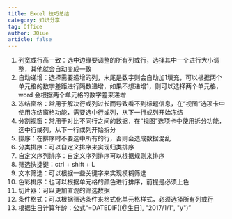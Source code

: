 ```yaml
---
title: Excel 技巧总结
category: 知识分享
tag: Office
author: JQiue
article: false
---
```


1. 列宽或行高一致：选中边缘要调整的所有列或行，选择其中一个进行大小调整，其他就会自动变成一致
2. 自动递增：选择需要递增的列，末尾是数字则会自动加1填充，可以根据两个单元格的数字差距进行隔数递增，如果不想递增1，则可以选择两个单元格，word 会根据两个单元格的数字差来递增
3. 冻结窗格：常用于解决行或列过长而导致看不到标题信息，在“视图”选项卡中使用冻结窗格功能，需要选中行或列，从下一行或列开始冻结
4. 分割视窗：常用于对比不同行之间的数据，在“视图”选项卡中使用拆分功能，选中行或列，从下一行或列开始拆分
5. 排序：在排序时不要选中所有的行，否则会造成数据混乱
6. 分类排序：可以自定义排序来实现归类排序
7. 自定义序列排序：自定义序列排序可以根据规则来排序
8. 筛选快捷键：ctrl + shift + L
9. 文本筛选：可以根据一些关键字来实现模糊筛选
10. 色彩排序：也可以根据单元格的颜色进行排序，前提是必须上色
11. 切片器：可以更加直观的筛选数据
12. 条件格式：可以根据筛选条件来格式化单元格样式，必须选择所有列或行
13. 根据生日计算年龄：公式“=DATEDIF([@生日], "2017/1/1", "y")”
